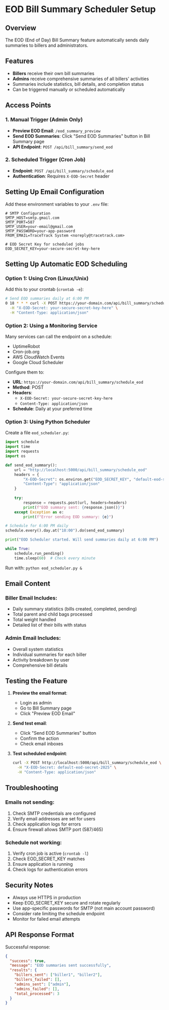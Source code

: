 # EOD Bill Summary Scheduler Setup

## Overview
The EOD (End of Day) Bill Summary feature automatically sends daily summaries to billers and administrators.

## Features
- **Billers** receive their own bill summaries
- **Admins** receive comprehensive summaries of all billers' activities
- Summaries include statistics, bill details, and completion status
- Can be triggered manually or scheduled automatically

## Access Points

### 1. Manual Trigger (Admin Only)
- **Preview EOD Email**: `/eod_summary_preview`
- **Send EOD Summaries**: Click "Send EOD Summaries" button in Bill Summary page
- **API Endpoint**: `POST /api/bill_summary/send_eod`

### 2. Scheduled Trigger (Cron Job)
- **Endpoint**: `POST /api/bill_summary/schedule_eod`
- **Authentication**: Requires `X-EOD-Secret` header

## Setting Up Email Configuration

Add these environment variables to your `.env` file:

```env
# SMTP Configuration
SMTP_HOST=smtp.gmail.com
SMTP_PORT=587
SMTP_USER=your-email@gmail.com
SMTP_PASSWORD=your-app-password
FROM_EMAIL=TraceTrack System <noreply@tracetrack.com>

# EOD Secret Key for scheduled jobs
EOD_SECRET_KEY=your-secure-secret-key-here
```

## Setting Up Automatic EOD Scheduling

### Option 1: Using Cron (Linux/Unix)

Add this to your crontab (`crontab -e`):

```bash
# Send EOD summaries daily at 6:00 PM
0 18 * * * curl -X POST https://your-domain.com/api/bill_summary/schedule_eod \
  -H "X-EOD-Secret: your-secure-secret-key-here" \
  -H "Content-Type: application/json"
```

### Option 2: Using a Monitoring Service

Many services can call the endpoint on a schedule:
- UptimeRobot
- Cron-job.org
- AWS CloudWatch Events
- Google Cloud Scheduler

Configure them to:
- **URL**: `https://your-domain.com/api/bill_summary/schedule_eod`
- **Method**: POST
- **Headers**: 
  - `X-EOD-Secret: your-secure-secret-key-here`
  - `Content-Type: application/json`
- **Schedule**: Daily at your preferred time

### Option 3: Using Python Scheduler

Create a file `eod_scheduler.py`:

```python
import schedule
import time
import requests
import os

def send_eod_summary():
    url = "http://localhost:5000/api/bill_summary/schedule_eod"
    headers = {
        "X-EOD-Secret": os.environ.get("EOD_SECRET_KEY", "default-eod-secret-2025"),
        "Content-Type": "application/json"
    }
    
    try:
        response = requests.post(url, headers=headers)
        print(f"EOD summary sent: {response.json()}")
    except Exception as e:
        print(f"Error sending EOD summary: {e}")

# Schedule for 6:00 PM daily
schedule.every().day.at("18:00").do(send_eod_summary)

print("EOD Scheduler started. Will send summaries daily at 6:00 PM")

while True:
    schedule.run_pending()
    time.sleep(60)  # Check every minute
```

Run with: `python eod_scheduler.py &`

## Email Content

### Biller Email Includes:
- Daily summary statistics (bills created, completed, pending)
- Total parent and child bags processed
- Total weight handled
- Detailed list of their bills with status

### Admin Email Includes:
- Overall system statistics
- Individual summaries for each biller
- Activity breakdown by user
- Comprehensive bill details

## Testing the Feature

1. **Preview the email format**:
   - Login as admin
   - Go to Bill Summary page
   - Click "Preview EOD Email"

2. **Send test email**:
   - Click "Send EOD Summaries" button
   - Confirm the action
   - Check email inboxes

3. **Test scheduled endpoint**:
   ```bash
   curl -X POST http://localhost:5000/api/bill_summary/schedule_eod \
     -H "X-EOD-Secret: default-eod-secret-2025" \
     -H "Content-Type: application/json"
   ```

## Troubleshooting

### Emails not sending:
1. Check SMTP credentials are configured
2. Verify email addresses are set for users
3. Check application logs for errors
4. Ensure firewall allows SMTP port (587/465)

### Schedule not working:
1. Verify cron job is active (`crontab -l`)
2. Check EOD_SECRET_KEY matches
3. Ensure application is running
4. Check logs for authentication errors

## Security Notes

- Always use HTTPS in production
- Keep EOD_SECRET_KEY secure and rotate regularly
- Use app-specific passwords for SMTP (not main account password)
- Consider rate limiting the schedule endpoint
- Monitor for failed email attempts

## API Response Format

Successful response:
```json
{
  "success": true,
  "message": "EOD summaries sent successfully",
  "results": {
    "billers_sent": ["biller1", "biller2"],
    "billers_failed": [],
    "admins_sent": ["admin"],
    "admins_failed": [],
    "total_processed": 3
  }
}
```